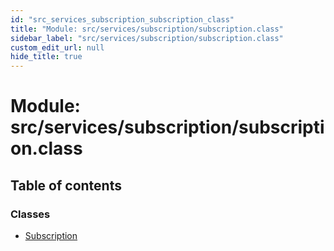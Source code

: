 ```yaml
---
id: "src_services_subscription_subscription_class"
title: "Module: src/services/subscription/subscription.class"
sidebar_label: "src/services/subscription/subscription.class"
custom_edit_url: null
hide_title: true
---
```


# Module: src/services/subscription/subscription.class

## Table of contents

### Classes

- [Subscription](../classes/src_services_subscription_subscription_class.subscription.md)
